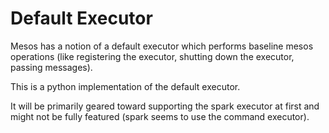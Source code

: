 Default Executor
================

Mesos has a notion of a default executor which performs baseline mesos 
operations (like registering the executor, shutting down the executor,
passing messages).

This is a python implementation of the default executor.

It will be primarily geared toward supporting the spark executor at 
first and might not be fully featured (spark seems to use the command executor).
